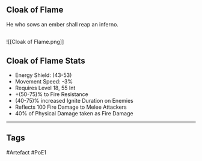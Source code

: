 ## Cloak of Flame
He who sows an ember shall reap an inferno.
##
![[Cloak of Flame.png]]
## Cloak of Flame Stats
- Energy Shield: (43-53)
- Movement Speed: -3%
- Requires Level 18, 55 Int
- +(50-75)% to Fire Resistance
- (40-75)% increased Ignite Duration on Enemies
- Reflects 100 Fire Damage to Melee Attackers
- 40% of Physical Damage taken as Fire Damage


---
## Tags
#Artefact
#PoE1